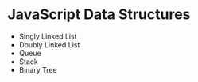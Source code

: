 JavaScript Data Structures
====================

* Singly Linked List
* Doubly Linked List
* Queue
* Stack
* Binary Tree
